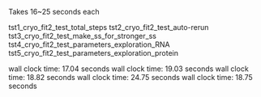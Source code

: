Takes 16~25 seconds each

tst1_cryo_fit2_test_total_steps
tst2_cryo_fit2_test_auto-rerun
tst3_cryo_fit2_test_make_ss_for_stronger_ss
tst4_cryo_fit2_test_parameters_exploration_RNA
tst5_cryo_fit2_test_parameters_exploration_protein


wall clock time: 17.04 seconds
wall clock time: 19.03 seconds
wall clock time: 18.82 seconds
wall clock time: 24.75 seconds
wall clock time: 18.75 seconds
